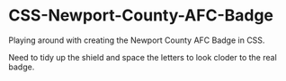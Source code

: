 CSS-Newport-County-AFC-Badge
============================

Playing around with creating the Newport County AFC Badge in CSS.

Need to tidy up the shield and space the letters to look cloder to the real badge.
